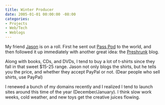 ```yaml
---
title: Winter Producer
date: 2005-01-01 00:00:00 -08:00
categories:
- Projects
- Web/Tech
- Weblogs
---
```


<p>
My friend <a href="http://gominosensei.org/">Jason</a> is on a roll. First he sent out <a href="http://tinyblip.com/passpod/">Pass Pod</a> to the world, and then followed it up immediately with another great idea: the <a href="http://preshrunk.info/">Preshrunk</a> blog.
</p>
<p>
Along with books, CDs, and DVDs, I tend to buy a lot of t-shirts since they fall in that sweet $15-25 range. Jason not only blogs the shirts, but he tells you the price, and whether they accept PayPal or not. (Dear people who sell shirts, use PayPal)
</p>
<p>
I renewed a bunch of my domains recently and I realized I tend to launch sites around this time of the year (December/January). I think slow work weeks, cold weather, and new toys get the creative juices flowing.
</p>
